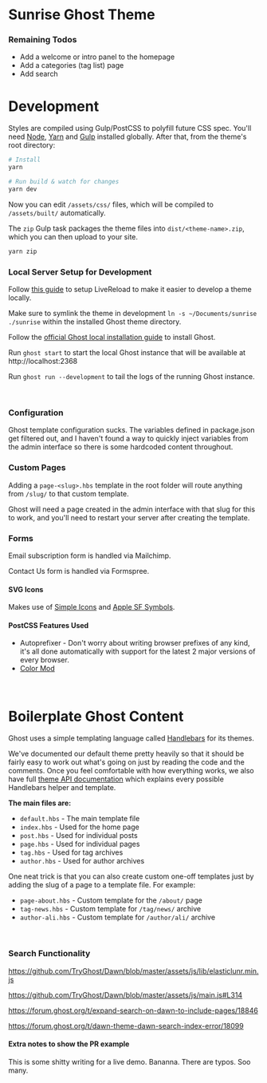 # Sunrise Ghost Theme

### Remaining Todos

- Add a welcome or intro panel to the homepage
- Add a categories (tag list) page
- Add search
# Development

Styles are compiled using Gulp/PostCSS to polyfill future CSS spec. You'll need [Node](https://nodejs.org/), [Yarn](https://yarnpkg.com/) and [Gulp](https://gulpjs.com) installed globally. After that, from the theme's root directory:

```bash
# Install
yarn

# Run build & watch for changes
yarn dev
```

Now you can edit `/assets/css/` files, which will be compiled to `/assets/built/` automatically.

The `zip` Gulp task packages the theme files into `dist/<theme-name>.zip`, which you can then upload to your site.

```bash
yarn zip
```

### Local Server Setup for Development

Follow [this guide](https://nicogreve.de/developing-themes-for-ghost/) to setup
LiveReload to make it easier to develop a theme locally.

Make sure to symlink the theme in development `ln -s ~/Documents/sunrise ./sunrise`
within the installed Ghost theme directory.

Follow the [official Ghost local installation guide](https://ghost.org/docs/install/local/) to install Ghost.

Run `ghost start` to start the local Ghost instance that will be available at http://localhost:2368

Run `ghost run --development` to tail the logs of the running Ghost instance.

&nbsp;

### Configuration

Ghost template configuration sucks. The variables defined in package.json get filtered out, and
I haven't found a way to quickly inject variables from the admin interface so there is some hardcoded
content throughout.

### Custom Pages

Adding a `page-<slug>.hbs` template in the root folder will route anything from
`/slug/` to that custom template.

Ghost will need a page created in the admin interface with that slug for this to work,
and you'll need to restart your server after creating the template.

### Forms

Email subscription form is handled via Mailchimp.

Contact Us form is handled via Formspree.

#### SVG Icons

Makes use of [Simple Icons](https://simpleicons.org/) and [Apple SF Symbols](https://developer.apple.com/design/human-interface-guidelines/sf-symbols/overview/).

####  PostCSS Features Used

- Autoprefixer - Don't worry about writing browser prefixes of any kind, it's all done automatically with support for the latest 2 major versions of every browser.
- [Color Mod](https://github.com/jonathantneal/postcss-color-mod-function)

&nbsp;

# Boilerplate Ghost Content

Ghost uses a simple templating language called [Handlebars](http://handlebarsjs.com/) for its themes.

We've documented our default theme pretty heavily so that it should be fairly easy to work out what's going on just by reading the code and the comments. Once you feel comfortable with how everything works, we also have full [theme API documentation](https://themes.ghost.org) which explains every possible Handlebars helper and template.

**The main files are:**

- `default.hbs` - The main template file
- `index.hbs` - Used for the home page
- `post.hbs` - Used for individual posts
- `page.hbs` - Used for individual pages
- `tag.hbs` - Used for tag archives
- `author.hbs` - Used for author archives

One neat trick is that you can also create custom one-off templates just by adding the slug of a page to a template file. For example:

- `page-about.hbs` - Custom template for the `/about/` page
- `tag-news.hbs` - Custom template for `/tag/news/` archive
- `author-ali.hbs` - Custom template for `/author/ali/` archive

&nbsp;


### Search Functionality

https://github.com/TryGhost/Dawn/blob/master/assets/js/lib/elasticlunr.min.js

https://github.com/TryGhost/Dawn/blob/master/assets/js/main.js#L314

https://forum.ghost.org/t/expand-search-on-dawn-to-include-pages/18846

https://forum.ghost.org/t/dawn-theme-dawn-search-index-error/18099


#### Extra notes to show the PR example

This is some shitty writing for a live demo. Bananna. There are typos. Soo many.
